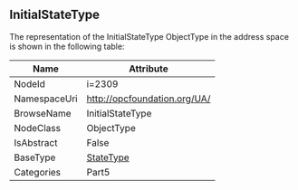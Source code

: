 <!-- objecttype -->
## InitialStateType
  
<!-- end of text -->
The representation of the InitialStateType ObjectType in the address space is shown in the following table:  

|Name|Attribute|
|---|---|
|NodeId|i=2309|
|NamespaceUri|http://opcfoundation.org/UA/|
|BrowseName|InitialStateType|
|NodeClass|ObjectType|
|IsAbstract|False|
|BaseType|[StateType](../../../Part5/ObjectTypes/StateType/readme.md)|
|Categories|Part5|

